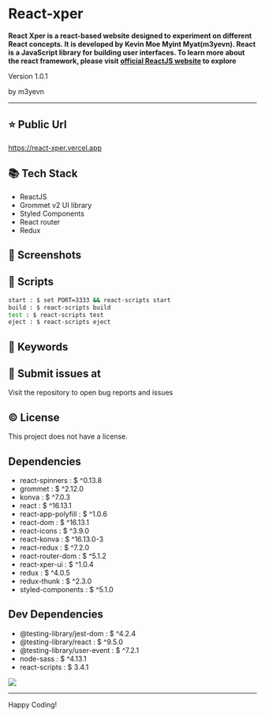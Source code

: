 # React-xper

**React Xper is a react-based website designed to experiment on different React concepts. It is developed by Kevin Moe Myint Myat(m3yevn). React is a JavaScript library for building user interfaces. To learn more about the react framework, please visit [official ReactJS website](https://reactjs.org) to explore**

<p>Version 1.0.1</p>
<p>by m3yevn</p>

<hr/>





## ⭐ Public Url

https://react-xper.vercel.app

## 📚 Tech Stack

 - ReactJS
 - Grommet v2 UI library
 - Styled Components
 - React router
 - Redux


## 📸 Screenshots



## 📜 Scripts

```sh
start : $ set PORT=3333 && react-scripts start
build : $ react-scripts build
test : $ react-scripts test
eject : $ react-scripts eject

```

## 🔑 Keywords



## 👾 Submit issues at

Visit the repository to open bug reports and issues

## ©️ License

This project does not have a license.

## Dependencies

 - react-spinners : $ ^0.13.8
 - grommet : $ ^2.12.0
 - konva : $ ^7.0.3
 - react : $ ^16.13.1
 - react-app-polyfill : $ ^1.0.6
 - react-dom : $ ^16.13.1
 - react-icons : $ ^3.9.0
 - react-konva : $ ^16.13.0-3
 - react-redux : $ ^7.2.0
 - react-router-dom : $ ^5.1.2
 - react-xper-ui : $ ^1.0.4
 - redux : $ ^4.0.5
 - redux-thunk : $ ^2.3.0
 - styled-components : $ ^5.1.0


## Dev Dependencies

 - @testing-library/jest-dom : $ ^4.2.4
 - @testing-library/react : $ ^9.5.0
 - @testing-library/user-event : $ ^7.2.1
 - node-sass : $ ^4.13.1
 - react-scripts : $ 3.4.1


<img src="https://cdn.dribbble.com/users/2401141/screenshots/5487982/developers-gif-showcase.gif"/>

<hr/>
Happy Coding!
